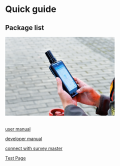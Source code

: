 # Quick guide

## Package list
<div style="text-align: left;"><img src="images/main_mobile-350x252.png" style="width: 350px;"></div><br>

[user manual](./d303.md "D30x user manual")

[developer manual](./developer-docs.md "RTK+ service developer guide")

[connect with survey master](./common/connect-survey-master.md "compatible with survey master")

[Test Page](./test.md "test pages")
